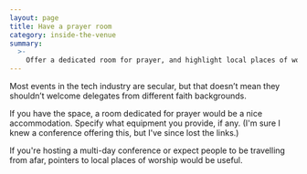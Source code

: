 ```yaml
---
layout: page
title: Have a prayer room
category: inside-the-venue
summary:
  >-
    Offer a dedicated room for prayer, and highlight local places of worship.
---
```


Most events in the tech industry are secular, but that doesn’t mean they shouldn’t welcome delegates from different faith backgrounds.

If you have the space, a room dedicated for prayer would be a nice accommodation. Specify what equipment you provide, if any.
(I'm sure I knew a conference offering this, but I've since lost the links.)

If you're hosting a multi-day conference or expect people to be travelling from afar, pointers to local places of worship would be useful.
